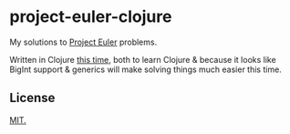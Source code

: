 # project-euler-clojure

My solutions to [Project Euler](https://projecteuler.net) problems. 

Written in Clojure [this time](https://github.com/jall/project-euler-go), both to learn Clojure & because it looks like BigInt support & generics will make solving things much easier this time.  

## License

[MIT.](https://github.com/jall/project-euler-clojure/blob/master/README.md)
